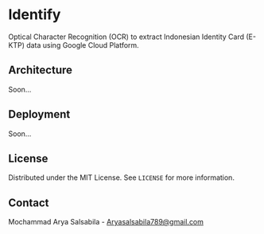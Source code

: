 # Identify

Optical Character Recognition (OCR) to extract Indonesian Identity Card (E-KTP) data using Google Cloud Platform.

## Architecture

Soon...

## Deployment

Soon...

## License

Distributed under the MIT License. See `LICENSE` for more information.

## Contact

Mochammad Arya Salsabila - Aryasalsabila789@gmail.com
